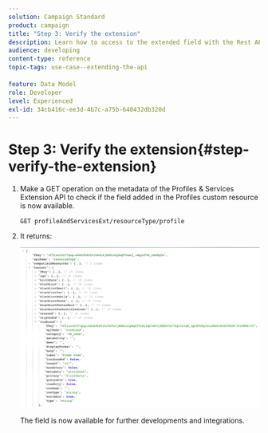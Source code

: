 ```yaml
---
solution: Campaign Standard
product: campaign
title: "Step 3: Verify the extension"
description: Learn how to access to the extended field with the Rest API.
audience: developing
content-type: reference
topic-tags: use-case--extending-the-api

feature: Data Model
role: Developer
level: Experienced
exl-id: 34cb416c-ee3d-4b7c-a75b-640432db320d
---
```

# Step 3: Verify the extension{#step-verify-the-extension}

1. Make a GET operation on the metadata of the Profiles & Services Extension API to check if the field added in the Profiles custom resource is now available.

   ```
   GET profileAndServicesExt/resourceType/profile
   ```

1. It returns:

   ![](assets/extendpandsapiview.png)

   The field is now available for further developments and integrations.
